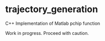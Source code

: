 # trajectory_generation
C++ Implementation of Matlab pchip function

Work in progress. Proceed with caution.

